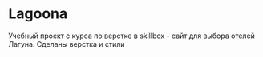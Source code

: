 # Lagoona
Учебный проект с курса по верстке в skillbox - сайт для выбора отелей Лагуна. Сделаны верстка и стили
